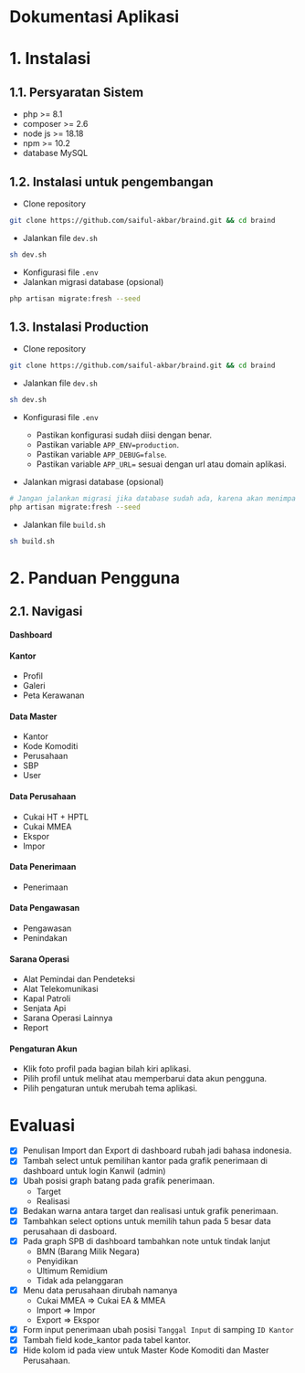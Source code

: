 # Dokumentasi Aplikasi

# 1. Instalasi

## 1.1. Persyaratan Sistem

- php >= 8.1
- composer >= 2.6
- node js >= 18.18
- npm >= 10.2
- database MySQL

## 1.2. Instalasi untuk pengembangan

- Clone repository

```bash
git clone https://github.com/saiful-akbar/braind.git && cd braind

```

- Jalankan file `dev.sh`

```bash
sh dev.sh

```

- Konfigurasi file `.env`
- Jalankan migrasi database (opsional)

```bash
php artisan migrate:fresh --seed

```

## 1.3. Instalasi Production

- Clone repository

```bash
git clone https://github.com/saiful-akbar/braind.git && cd braind

```

- Jalankan file `dev.sh`

```bash
sh dev.sh

```

- Konfigurasi file `.env`

  - Pastikan konfigurasi sudah diisi dengan benar.
  - Pastikan variable `APP_ENV=production`.
  - Pastikan variable `APP_DEBUG=false`.
  - Pastikan variable `APP_URL=` sesuai dengan url atau domain aplikasi.

- Jalankan migrasi database (opsional)

```bash
# Jangan jalankan migrasi jika database sudah ada, karena akan menimpa database yang sudah ada.
php artisan migrate:fresh --seed

```

- Jalankan file `build.sh`

```bash
sh build.sh

```

# 2. Panduan Pengguna

## 2.1. Navigasi

#### Dashboard

#### Kantor

- Profil
- Galeri
- Peta Kerawanan

#### Data Master

- Kantor
- Kode Komoditi
- Perusahaan
- SBP
- User

#### Data Perusahaan

- Cukai HT + HPTL
- Cukai MMEA
- Ekspor
- Impor

#### Data Penerimaan

- Penerimaan

#### Data Pengawasan

- Pengawasan
- Penindakan

#### Sarana Operasi

- Alat Pemindai dan Pendeteksi
- Alat Telekomunikasi
- Kapal Patroli
- Senjata Api
- Sarana Operasi Lainnya
- Report

#### Pengaturan Akun

- Klik foto profil pada bagian bilah kiri aplikasi.
- Pilih profil untuk melihat atau memperbarui data akun pengguna.
- Pilih pengaturan untuk merubah tema aplikasi.

# Evaluasi

- [x] Penulisan Import dan Export di dashboard rubah jadi bahasa indonesia.
- [x] Tambah select untuk pemilihan kantor pada grafik penerimaan di dashboard untuk login Kanwil (admin)
- [x] Ubah posisi graph batang pada grafik penerimaan.
  - Target
  - Realisasi
- [x] Bedakan warna antara target dan realisasi untuk grafik penerimaan.
- [x] Tambahkan select options untuk memilih tahun pada 5 besar data perusahaan di dasboard.
- [x] Pada graph SPB di dashboard tambahkan note untuk tindak lanjut
  - BMN (Barang Milik Negara)
  - Penyidikan
  - Ultimum Remidium
  - Tidak ada pelanggaran
- [x] Menu data perusahaan dirubah namanya
  - Cukai MMEA => Cukai EA & MMEA
  - Import => Impor
  - Export => Ekspor
- [x] Form input penerimaan ubah posisi `Tanggal Input` di samping `ID Kantor`
- [x] Tambah field kode_kantor pada tabel kantor.
- [x] Hide kolom id pada view untuk Master Kode Komoditi dan Master Perusahaan.
